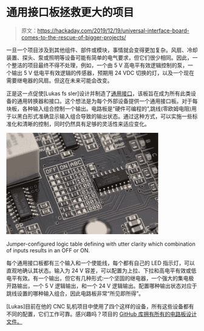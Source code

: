 # 通用接口板拯救更大的项目

> 原文：<https://hackaday.com/2019/12/19/universal-interface-board-comes-to-the-rescue-of-bigger-projects/>

一旦一个项目涉及到其他组件、部件或模块，事情就会变得更加复杂。风扇、冷却装置、探头、泵或照明等设备可能有简单的电气要求，但它们很少相同。因此，一个整洁的项目最终不得不处理，例如，一个由 5 V 高电平有效逻辑控制的泵，一个输出 5 V 低电平有效逻辑的传感器，预期用 24 VDC 切换的灯，以及一个现在需要继电器的风扇。但这在未来可能会改变。

正是这一点促使[Lukas fs sler]设计并制造了[通用接口](https://soldernerd.com/2019/12/17/universal-interface/)，该板旨在成为所有此类设备的通用转换器和接口。这个想法是为每个外部设备提供一个通用接口板。对于每块板，各种输入组合控制一个输出。电路板是“硬件可编程的”,跳线(零欧姆电阻)用于以黑白形式准确显示输入组合导致的输出状态。通过这种方式，可以实施一些标准化和清晰的控制，同时仍然具有足够的灵活性来适应变化。

[![](img/500fd84f6e50f086846b3dd525771aae.png)](https://hackaday.com/wp-content/uploads/2019/12/Hardware-configured-Logic-Table-for-Universal-Interface.jpg)

Jumper-configured logic table defining with utter clarity which combination of inputs results in an OFF or ON.

每个通用接口板都有三个输入和一个使能线，每个都有自己的 LED 指示灯，可以直观地确认其状态。输入为 24 V 容差，可以配置为上拉、下拉和高电平有效或低电平有效。有一个输出，但它有几种形式:一个坚固的继电器，一个强大的集电极开路输出，一个 5 V 逻辑输出，和一个 24 V 逻辑输出。配置哪种输出状态对应于跳线设置的哪种输入组合，因此电路板非常“所见即所得”。

[Lukas]目前在他的 CNC 轧机项目中使用了四个这样的设备，所有这些设备都有不同的配置，它们工作可靠。感兴趣吗？项目的 [GitHub 库拥有所有的电路板设计文件。](https://github.com/soldernerd/UniversalInterface)